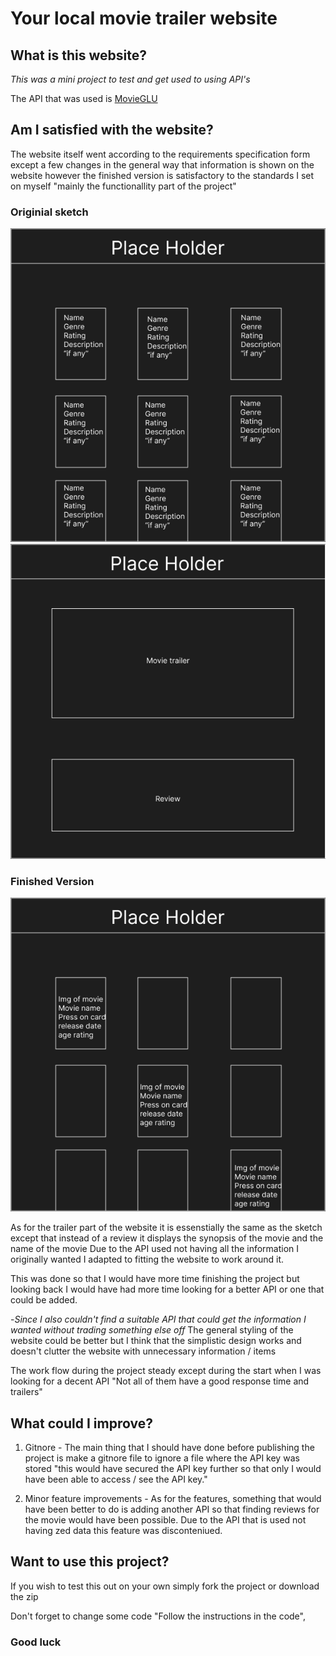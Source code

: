 # Your local movie trailer website
## What is this website?
*This was a mini project to test and get used to using API's*

The API that was used is [MovieGLU](https://developer.movieglu.com/)
## Am I satisfied with the website?
The website itself went according to the requirements specification form except a few changes in the general way that information is shown on the website however the finished version is satisfactory to the standards I set on myself "mainly the functionallity part of the project"
### Originial sketch
![Cannot show img](bilder/spec1.png)
![Cannot show img](bilder/spec2.png)
### Finished Version
![Cannot show img](bilder/specfinished.png)

As for the trailer part of the website it is essenstially the same as the sketch except that instead of a review it displays the synopsis of the movie and the name of the movie
Due to the API used not having all the information I originally wanted I adapted to fitting the website to work around it.

This was done so that I would have more time finishing the project but looking back I would have had more time looking for a better API or one that could be added.

-*Since I also couldn't find a suitable API that could get the information I wanted without trading something else off* 
The general styling of the website could be better but I think that the simplistic design works and doesn't clutter the website with unnecessary information / items

The work flow during the project steady except during the start when I was looking for a decent API "Not all of them have a good response time and trailers"

## What could I improve?
1. Gitnore - 
The main thing that I should have done before publishing the project is make a gitnore file to ignore a file where the API key was stored "this would have secured the API key further so that only I would have been able to access / see the API key."

2. Minor feature improvements - 
As for the features, something that would have been better to do is adding another API so that finding reviews for the movie would have been possible. Due to the API that is used not having zed data this feature was disconteniued.


## Want to use this project?
If you wish to test this out on your own simply fork the project or download the zip

Don't forget to change some code "Follow the instructions in the code", 


### Good luck